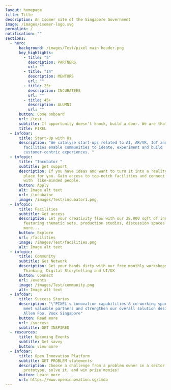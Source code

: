 ```yaml
---
layout: homepage
title: Title
description: An Isomer site of the Singapore Government
image: /images/isomer-logo.svg
permalink: /
notification: ""
sections:
  - hero:
      background: /images/Test/pixel main header.png
      key_highlights:
        - title: "5"
          description: PARTNERS
          url: ""
        - title: "14"
          description: MENTORS
          url: ""
        - title: 25+
          description: INCUBATEES
          url: ""
        - title: 45+
          description: ALUMNI
          url: ""
      button: Come onboard
      url: /test
      subtitle: If opportunity doesn't knock, build a door. We are that door.
      title: PIXEL
  - infobar:
      title: Start-Up with Us
      description: "We catalyse start-ups related to AI, AR/VR, IoT and robotics. Our
        facilities enable communities to ideate, experiment and build
        customer-centric experiences. "
  - infopic:
      title: "Incubator "
      subtitle: get support
      description: If you have ideas and want to turn it into a reality, PIXEL is the
        place for you. Gain access to top-notch facilities and connect
        with  like-minded people.
      button: Apply
      alt: Image alt text
      url: /incubator
      image: /images/Test/incubator1.png
  - infopic:
      title: Facilities
      subtitle: Get access
      description: Let your creativity flow with our 28,000 sqft of innovation space
        featuring thematic sets, production studios, discussion spaces and
        more...
      button: Explore
      url: /facilities
      image: /images/Test/facilities.png
      alt: Image alt text
  - infopic:
      title: Community
      subtitle: Get Network
      description: Get your hands dirty with our free monthly workshops on Design
        Thinking, Digital Storytelling and UI/UX
      button: Connect
      url: /events
      image: /images/Test/community.png
      alt: Image alt text
  - infobar:
      title: Success Stories
      description: "\"PIXEL's innovation capabilities & co-working space led us to
        meet valuable partners and strengthen our overall solution design.\"  -
        Allen Foo, Voox Singapore"
      button: Read more
      url: /success
      subtitle: GET INSPIRED
  - resources:
      title: Upcoming Events
      subtitle: Get savvy
      button: view more
  - infobar:
      title: Open Innovation Platform
      subtitle: GET PROBLEM statements
      description: Choose a challenge from a problem owner in a sector of interest,
        prototype, solve it, and win prize monies!
      button: Learn more
      url: https://www.openinnovation.sg/imda
---
```

